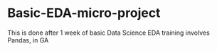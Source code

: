 # Basic-EDA-micro-project
This is done after 1 week of basic Data Science EDA training involves Pandas, in GA
